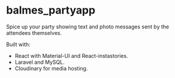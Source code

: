 # balmes_partyapp
Spice up your party showing text and photo messages sent by the attendees themselves.

Built with:
- React with Material-UI and React-instastories.
- Laravel and MySQL.
- Cloudinary for media hosting.
